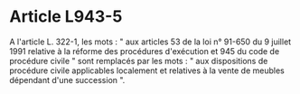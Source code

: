 # Article L943-5

A l'article L. 322-1, les mots : " aux articles 53 de la loi n° 91-650 du 9 juillet 1991 relative à la réforme des procédures d'exécution et 945 du code de procédure civile " sont remplacés par les mots : " aux dispositions de procédure civile applicables localement et relatives à la vente de meubles dépendant d'une succession ".

